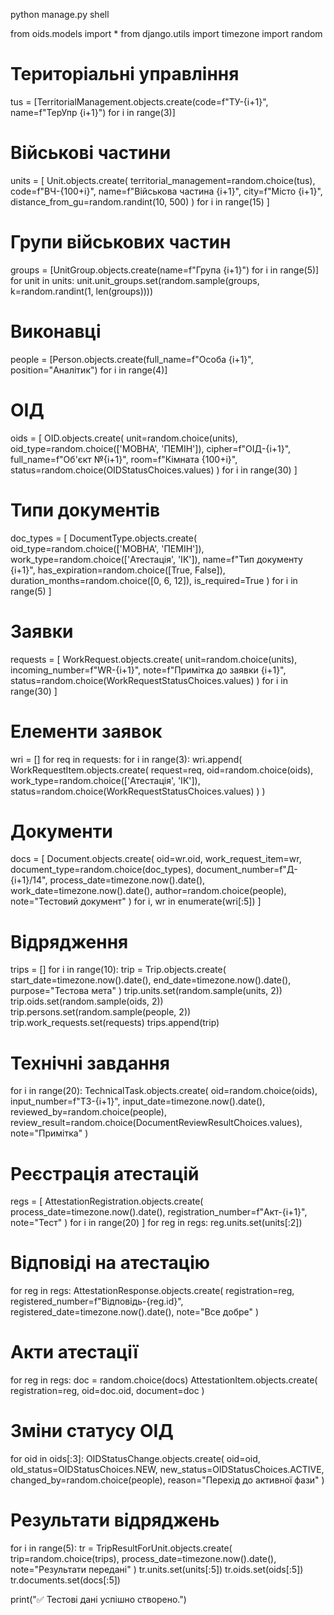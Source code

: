 python manage.py shell

from oids.models import *
from django.utils import timezone
import random

# Територіальні управління
tus = [TerritorialManagement.objects.create(code=f"ТУ-{i+1}", name=f"ТерУпр {i+1}") for i in range(3)]

# Військові частини
units = [
    Unit.objects.create(
        territorial_management=random.choice(tus),
        code=f"ВЧ-{100+i}",
        name=f"Військова частина {i+1}",
        city=f"Місто {i+1}",
        distance_from_gu=random.randint(10, 500)
    ) for i in range(15)
]

# Групи військових частин
groups = [UnitGroup.objects.create(name=f"Група {i+1}") for i in range(5)]
for unit in units:
    unit.unit_groups.set(random.sample(groups, k=random.randint(1, len(groups))))

# Виконавці
people = [Person.objects.create(full_name=f"Особа {i+1}", position="Аналітик") for i in range(4)]

# ОІД
oids = [
    OID.objects.create(
        unit=random.choice(units),
        oid_type=random.choice(['МОВНА', 'ПЕМІН']),
        cipher=f"ОІД-{i+1}",
        full_name=f"Об'єкт №{i+1}",
        room=f"Кімната {100+i}",
        status=random.choice(OIDStatusChoices.values)
    ) for i in range(30)
]

# Типи документів
doc_types = [
    DocumentType.objects.create(
        oid_type=random.choice(['МОВНА', 'ПЕМІН']),
        work_type=random.choice(['Атестація', 'ІК']),
        name=f"Тип документу {i+1}",
        has_expiration=random.choice([True, False]),
        duration_months=random.choice([0, 6, 12]),
        is_required=True
    ) for i in range(5)
]

# Заявки
requests = [
    WorkRequest.objects.create(
        unit=random.choice(units),
        incoming_number=f"WR-{i+1}",
        note=f"Примітка до заявки {i+1}",
        status=random.choice(WorkRequestStatusChoices.values)
    ) for i in range(30)
]

# Елементи заявок
wri = []
for req in requests:
    for i in range(3):
        wri.append(
            WorkRequestItem.objects.create(
                request=req,
                oid=random.choice(oids),
                work_type=random.choice(['Атестація', 'ІК']),
                status=random.choice(WorkRequestStatusChoices.values)
            )
        )

# Документи
docs = [
    Document.objects.create(
        oid=wr.oid,
        work_request_item=wr,
        document_type=random.choice(doc_types),
        document_number=f"Д-{i+1}/14",
        process_date=timezone.now().date(),
        work_date=timezone.now().date(),
        author=random.choice(people),
        note="Тестовий документ"
    ) for i, wr in enumerate(wri[:5])
]

# Відрядження
trips = []
for i in range(10):
    trip = Trip.objects.create(
        start_date=timezone.now().date(),
        end_date=timezone.now().date(),
        purpose="Тестова мета"
    )
    trip.units.set(random.sample(units, 2))
    trip.oids.set(random.sample(oids, 2))
    trip.persons.set(random.sample(people, 2))
    trip.work_requests.set(requests)
    trips.append(trip)

# Технічні завдання
for i in range(20):
    TechnicalTask.objects.create(
        oid=random.choice(oids),
        input_number=f"ТЗ-{i+1}",
        input_date=timezone.now().date(),
        reviewed_by=random.choice(people),
        review_result=random.choice(DocumentReviewResultChoices.values),
        note="Примітка"
    )

# Реєстрація атестацій
regs = [
    AttestationRegistration.objects.create(
        process_date=timezone.now().date(),
        registration_number=f"Акт-{i+1}",
        note="Тест"
    ) for i in range(20)
]
for reg in regs:
    reg.units.set(units[:2])

# Відповіді на атестацію
for reg in regs:
    AttestationResponse.objects.create(
        registration=reg,
        registered_number=f"Відповідь-{reg.id}",
        registered_date=timezone.now().date(),
        note="Все добре"
    )

# Акти атестації
for reg in regs:
    doc = random.choice(docs)
    AttestationItem.objects.create(
        registration=reg,
        oid=doc.oid,
        document=doc
    )

# Зміни статусу ОІД
for oid in oids[:3]:
    OIDStatusChange.objects.create(
        oid=oid,
        old_status=OIDStatusChoices.NEW,
        new_status=OIDStatusChoices.ACTIVE,
        changed_by=random.choice(people),
        reason="Перехід до активної фази"
    )

# Результати відряджень
for i in range(5):
    tr = TripResultForUnit.objects.create(
        trip=random.choice(trips),
        process_date=timezone.now().date(),
        note="Результати передані"
    )
    tr.units.set(units[:5])
    tr.oids.set(oids[:5])
    tr.documents.set(docs[:5])

print("✅ Тестові дані успішно створено.")
